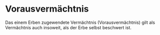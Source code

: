 # Vorausvermächtnis

Das einem Erben zugewendete Vermächtnis (Vorausvermächtnis) gilt als Vermächtnis auch insoweit, als der Erbe selbst beschwert ist.